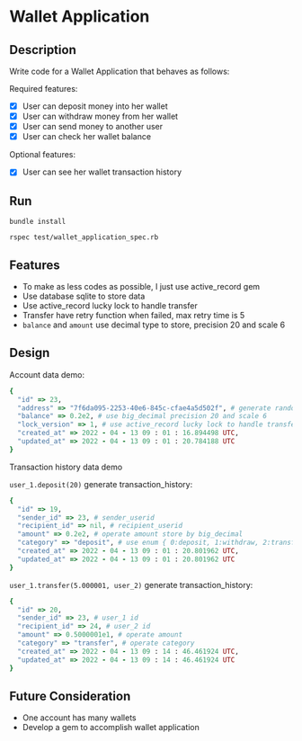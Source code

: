# Wallet Application

## Description

Write code for a Wallet Application that behaves as follows:

Required features:

- [x] User can deposit money into her wallet
- [x] User can withdraw money from her wallet
- [x] User can send money to another user
- [x] User can check her wallet balance

Optional features:

- [x] User can see her wallet transaction history

## Run

```shell
bundle install

rspec test/wallet_application_spec.rb
```

## Features

- To make as less codes as possible, I just use active_record gem
- Use database sqlite to store data
- Use active_record lucky lock to handle transfer
- Transfer have retry function when failed, max retry time is 5
- `balance` and `amount` use decimal type to store, precision 20 and scale 6

## Design

Account data demo:

```ruby
{
  "id" => 23,
  "address" => "7f6da095-2253-40e6-845c-cfae4a5d502f", # generate random address when create account
  "balance" => 0.2e2, # use big_decimal precision 20 and scale 6
  "lock_version" => 1, # use active_record lucky lock to handle transfer
  "created_at" => 2022 - 04 - 13 09 : 01 : 16.894498 UTC,
  "updated_at" => 2022 - 04 - 13 09 : 01 : 20.784188 UTC
}
```

Transaction history data demo

`user_1.deposit(20)` generate transaction_history:

```ruby
{
  "id" => 19,
  "sender_id" => 23, # sender_userid
  "recipient_id" => nil, # recipient_userid
  "amount" => 0.2e2, # operate amount store by big_decimal
  "category" => "deposit", # use enum { 0:deposit, 1:withdraw, 2:transfer }
  "created_at" => 2022 - 04 - 13 09 : 01 : 20.801962 UTC,
  "updated_at" => 2022 - 04 - 13 09 : 01 : 20.801962 UTC
}
```

`user_1.transfer(5.000001, user_2)` generate transaction_history:

```ruby
{
  "id" => 20,
  "sender_id" => 23, # user_1 id
  "recipient_id" => 24, # user_2 id
  "amount" => 0.5000001e1, # operate amount
  "category" => "transfer", # operate category
  "created_at" => 2022 - 04 - 13 09 : 14 : 46.461924 UTC,
  "updated_at" => 2022 - 04 - 13 09 : 14 : 46.461924 UTC
}
```

## Future Consideration

- One account has many wallets
- Develop a gem to accomplish wallet application
